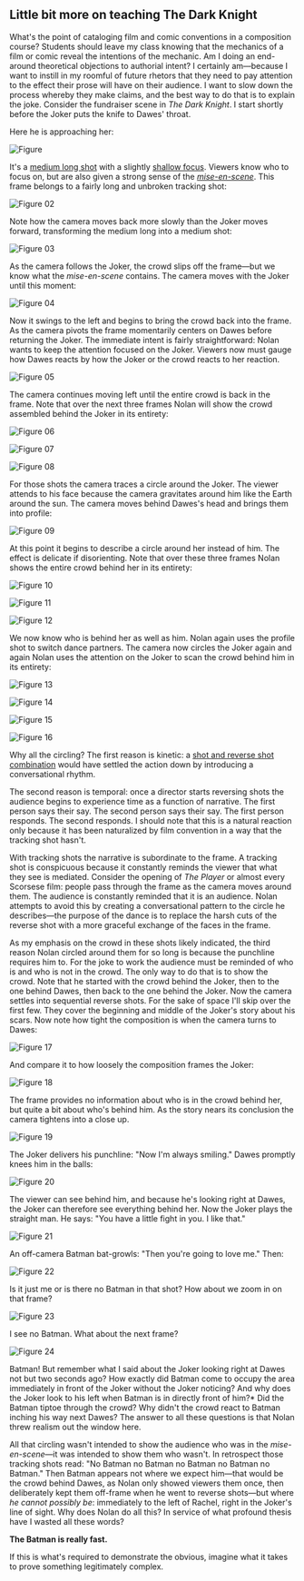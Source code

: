 ## Little bit more on teaching The Dark Knight

What's the point of cataloging film and comic conventions in a composition course?  Students should leave my class knowing that the mechanics of a film or comic reveal the intentions of the mechanic.  Am I doing an end-around theoretical objections to authorial intent?  I certainly am—because I want to instill in my roomful of future rhetors that they need to pay attention to the effect their prose will have on their audience.  I want to slow down the process whereby they make claims, and the best way to do that is to explain the joke.  Consider the fundraiser scene in *The Dark Knight*.  I start shortly before the Joker puts the knife to Dawes' throat.

Here he is approaching her:

![Figure ](images/film/the-dark-knight-2/01.jpg)

It's a [medium long shot](http://classes.yale.edu/film-analysis/htmfiles/cinematography.htm#48043) with a slightly [shallow focus](http://classes.yale.edu/film-analysis/htmfiles/cinematography.htm#38599).   Viewers know who to focus on, but are also given a strong sense of the *[mise-en-scene](http://classes.yale.edu/film-analysis/http://classes.yale.edu/film-analysis/htmfiles/mise-en-scene.htm#43394)*.  This frame belongs to a fairly long and unbroken tracking shot:

![Figure 02](images/film/the-dark-knight-2/02.jpg)

Note how the camera moves back more slowly than the Joker moves forward, transforming the medium long into a medium shot:

![Figure 03](images/film/the-dark-knight-2/03.jpg)

As the camera follows the Joker, the crowd slips off the frame—but we know what the *mise-en-scene* contains.  The camera moves with the Joker until this moment:

![Figure 04](images/film/the-dark-knight-2/04.jpg)

Now it swings to the left and begins to bring the crowd back into the frame.  As the camera pivots the frame momentarily centers on Dawes before returning the Joker.  The immediate intent is fairly straightforward: Nolan wants to keep the attention focused on the Joker.  Viewers now must gauge how Dawes reacts by how the Joker or the crowd reacts to her reaction.  

![Figure 05](images/film/the-dark-knight-2/05.jpg)

The camera continues moving left until the entire crowd is back in the frame.  Note that over the next three frames Nolan will show the crowd assembled behind the Joker in its entirety:  

![Figure 06](images/film/the-dark-knight-2/06.jpg)

![Figure 07](images/film/the-dark-knight-2/07.jpg)

![Figure 08](images/film/the-dark-knight-2/08.jpg)

For those shots the camera traces a circle around the Joker.  The viewer attends to his face because the camera gravitates around him like the Earth around the sun.  The camera moves behind Dawes's head and brings them into profile:

![Figure 09](images/film/the-dark-knight-2/09.jpg)

At this point it begins to describe a circle around her instead of him.  The effect is delicate if disorienting.  Note that over these three frames Nolan shows the entire crowd behind her in its entirety:

![Figure 10](images/film/the-dark-knight-2/10.jpg)

![Figure 11](images/film/the-dark-knight-2/11.jpg)

![Figure 12](images/film/the-dark-knight-2/12.jpg)

We now know who is behind her as well as him.  Nolan again uses the profile shot to switch dance partners.  The camera now circles the Joker again and again Nolan uses the attention on the Joker to scan the crowd behind him in its entirety:

![Figure 13](images/film/the-dark-knight-2/13.jpg)

![Figure 14](images/film/the-dark-knight-2/14.jpg)

![Figure 15](images/film/the-dark-knight-2/15.jpg)

![Figure 16](images/film/the-dark-knight-2/16.jpg)

Why all the circling?  The first reason is kinetic: a [shot and reverse shot combination](http://classes.yale.edu/film-analysis/htmfiles/editing.htm#51531) would have settled the action down by introducing a conversational rhythm.

The second reason is temporal: once a director starts reversing shots the audience begins to experience time as a function of narrative.  The first person says their say.  The second person says their say.  The first person responds.  The second responds.  I should note that this is a natural reaction only because it has been naturalized by film convention in a way that the tracking shot hasn't.  

With tracking shots the narrative is subordinate to the frame.  A tracking shot is conspicuous because it constantly reminds the viewer that what they see is mediated.  Consider the opening of *The Player* or almost every Scorsese film: people pass through the frame as the camera moves around them.  The audience is constantly reminded that it is an audience.  Nolan attempts to avoid this by creating a conversational pattern to the circle he describes—the purpose of the dance is to replace the harsh cuts of the reverse shot with a more graceful exchange of the faces in the frame.

As my emphasis on the crowd in these shots likely indicated, the third reason Nolan circled around them for so long is because the punchline requires him to.  For the joke to work the audience must be reminded of who is and who is not in the crowd.  The only way to do that is to show the crowd.  Note that he started with the crowd behind the Joker, then to the one behind Dawes, then back to the one behind the Joker.  Now the camera settles into sequential reverse shots.  For the sake of space I'll skip over the first few.  They cover the beginning and middle of the Joker's story about his scars.  Now note how tight the composition is when the camera turns to Dawes:

![Figure 17](images/film/the-dark-knight-2/17.jpg)

And compare it to how loosely the composition frames the Joker:

![Figure 18](images/film/the-dark-knight-2/18.jpg)

The frame provides no information about who is in the crowd behind her, but quite a bit about who's behind him.  As the story nears its conclusion the camera tightens into a close up.

![Figure 19](images/film/the-dark-knight-2/19.jpg)

The Joker delivers his punchline: "Now I'm always smiling."  Dawes promptly knees him in the balls:

![Figure 20](images/film/the-dark-knight-2/20.jpg)

The viewer can see behind him, and because he's looking right at Dawes, the Joker can therefore see everything behind her.  Now the Joker plays the straight man.  He says: "You have a little fight in you.  I like that."  

![Figure 21](images/film/the-dark-knight-2/21.jpg)

An off-camera Batman bat-growls: "Then you're going to love me."  Then:

![Figure 22](images/film/the-dark-knight-2/22.jpg)

Is it just me or is there no Batman in that shot?  How about we zoom in on that frame?

![Figure 23](images/film/the-dark-knight-2/23.jpg)

I see no Batman.  What about the next frame?

![Figure 24](images/film/the-dark-knight-2/24.jpg)

Batman!  But remember what I said about the Joker looking right at Dawes not but two seconds ago?  How exactly did Batman come to occupy the area immediately in front of the Joker without the Joker noticing?  And why does the Joker look to his left when Batman is in directly front of him?*  Did the Batman tiptoe through the crowd?  Why didn't the crowd react to Batman inching his way next Dawes?  The answer to all these questions is that Nolan threw realism out the window here.  

All that circling wasn't intended to show the audience who was in the *mise-en-scene*—it was intended to show them who wasn't.  In retrospect those tracking shots read: "No Batman no Batman no Batman no Batman no Batman."  Then Batman appears not where we expect him—that would be the crowd behind Dawes, as Nolan only showed viewers them once, then deliberately kept them off-frame when he went to reverse shots—but where *he cannot possibly be*: immediately to the left of Rachel, right in the Joker's line of sight.  Why does Nolan do all this?  In service of what profound thesis have I wasted all these words?  

**The Batman is really fast.**

If this is what's required to demonstrate the obvious, imagine what it takes to prove something legitimately complex.
